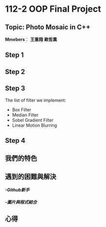 # 112-2 OOP Final Project
## Topic: Photo Mosaic in C++
**Mmebers**： **王重翔** **歐哲熏**

## Step 1

## Step 2

## Step 3
The list of filter we implement:
- Box Filter
- Median Filter
- Sobel Gradient Filter
- Linear Motion Blurring

## Step 4

## 我們的特色

## 遇到的困難與解決
#### *-Github新手*

#### *-圖片與程式結合*

## 心得
